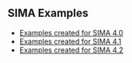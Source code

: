 ## SIMA Examples

- [Examples created for SIMA 4.0](examples/SIMA_4.0/examples.md)
- [Examples created for SIMA 4.1](examples/SIMA_4.1/examples.md)
- [Examples created for SIMA 4.2](examples/SIMA_4.2/examples.md)
